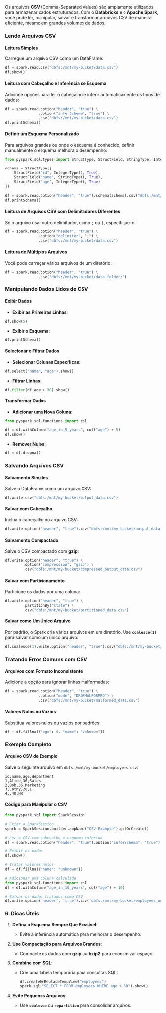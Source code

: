 
Os arquivos **CSV** (Comma-Separated Values) são amplamente utilizados para armazenar dados estruturados. Com o **Databricks** e o **Apache Spark**, você pode ler, manipular, salvar e transformar arquivos CSV de maneira eficiente, mesmo em grandes volumes de dados.

### **Lendo Arquivos CSV**

#### **Leitura Simples**

Carregue um arquivo CSV como um DataFrame:

```python
df = spark.read.csv("dbfs:/mnt/my-bucket/data.csv")
df.show()
```

#### **Leitura com Cabeçalho e Inferência de Esquema**

Adicione opções para ler o cabeçalho e inferir automaticamente os tipos de dados:

```python
df = spark.read.option("header", "true") \
               .option("inferSchema", "true") \
               .csv("dbfs:/mnt/my-bucket/data.csv")
df.printSchema()
```

#### **Definir um Esquema Personalizado**

Para arquivos grandes ou onde o esquema é conhecido, definir manualmente o esquema melhora o desempenho:

```python
from pyspark.sql.types import StructType, StructField, StringType, IntegerType

schema = StructType([
    StructField("id", IntegerType(), True),
    StructField("name", StringType(), True),
    StructField("age", IntegerType(), True)
])

df = spark.read.option("header", "true").schema(schema).csv("dbfs:/mnt/my-bucket/data.csv")
df.printSchema()
```

#### **Leitura de Arquivos CSV com Delimitadores Diferentes**

Se o arquivo usar outro delimitador, como `;` ou `|`, especifique-o:

```python
df = spark.read.option("header", "true") \
               .option("delimiter", ";") \
               .csv("dbfs:/mnt/my-bucket/data.csv")
```

#### **Leitura de Múltiplos Arquivos**

Você pode carregar vários arquivos de um diretório:

```python
df = spark.read.option("header", "true") \
               .csv("dbfs:/mnt/my-bucket/data_folder/")
```

### **Manipulando Dados Lidos de CSV**

#### **Exibir Dados**

- **Exibir as Primeiras Linhas**:

```python
df.show(5)
```

- **Exibir o Esquema**:

```python
df.printSchema()
```

#### **Selecionar e Filtrar Dados**

- **Selecionar Colunas Específicas**:

```python
df.select("name", "age").show()
```

- **Filtrar Linhas**:

```python
df.filter(df.age > 30).show()
```

#### **Transformar Dados**

- **Adicionar uma Nova Coluna**:

```python
from pyspark.sql.functions import col

df = df.withColumn("age_in_5_years", col("age") + 5)
df.show()
```

- **Remover Nulos**:

```python
df = df.dropna()
```


### **Salvando Arquivos CSV**

#### **Salvamento Simples**

Salve o DataFrame como um arquivo CSV:

```python
df.write.csv("dbfs:/mnt/my-bucket/output_data.csv")
```

#### **Salvar com Cabeçalho**

Inclua o cabeçalho no arquivo CSV:

```python
df.write.option("header", "true").csv("dbfs:/mnt/my-bucket/output_data_with_header.csv")
```

#### **Salvamento Compactado**

Salve o CSV compactado com **gzip**:

```python
df.write.option("header", "true") \
        .option("compression", "gzip") \
        .csv("dbfs:/mnt/my-bucket/compressed_output_data.csv")
```

#### **Salvar com Particionamento**

Particione os dados por uma coluna:

```python
df.write.option("header", "true") \
        .partitionBy("state") \
        .csv("dbfs:/mnt/my-bucket/partitioned_data.csv")
```

#### **Salvar como Um Único Arquivo**

Por padrão, o Spark cria vários arquivos em um diretório. Use **`coalesce(1)`** para salvar como um único arquivo:

```python
df.coalesce(1).write.option("header", "true").csv("dbfs:/mnt/my-bucket/single_file_output.csv")
```


### **Tratando Erros Comuns com CSV**

#### **Arquivos com Formato Inconsistente**

Adicione a opção para ignorar linhas malformadas:

```python
df = spark.read.option("header", "true") \
               .option("mode", "DROPMALFORMED") \
               .csv("dbfs:/mnt/my-bucket/malformed_data.csv")
```

#### **Valores Nulos ou Vazios**

Substitua valores nulos ou vazios por padrões:

```python
df = df.fillna({"age": 0, "name": "Unknown"})
```


### **Exemplo Completo**

#### **Arquivo CSV de Exemplo**

Salve o seguinte arquivo em `dbfs:/mnt/my-bucket/employees.csv`:

```csv
id,name,age,department
1,Alice,30,Sales
2,Bob,35,Marketing
3,Cathy,28,IT
4,,40,HR
```

#### **Código para Manipular o CSV**

```python
from pyspark.sql import SparkSession

# Criar a SparkSession
spark = SparkSession.builder.appName("CSV Example").getOrCreate()

# Ler o CSV com cabeçalho e esquema inferido
df = spark.read.option("header", "true").option("inferSchema", "true").csv("dbfs:/mnt/my-bucket/employees.csv")

# Exibir os dados
df.show()

# Tratar valores nulos
df = df.fillna({"name": "Unknown"})

# Adicionar uma coluna calculada
from pyspark.sql.functions import col
df = df.withColumn("age_in_10_years", col("age") + 10)

# Salvar os dados tratados como CSV
df.write.option("header", "true").csv("dbfs:/mnt/my-bucket/employees_output.csv")
```


### **6. Dicas Úteis**

1. **Defina o Esquema Sempre Que Possível**:
    
    - Evite a inferência automática para melhorar o desempenho.

2. **Use Compactação para Arquivos Grandes**:
    
    - Compacte os dados com **gzip** ou **bzip2** para economizar espaço.

3. **Combine com SQL**:
    
    - Crie uma tabela temporária para consultas SQL:
        
        ```python
        df.createOrReplaceTempView("employees")
        spark.sql("SELECT * FROM employees WHERE age > 30").show()
        ```
        
4. **Evite Pequenos Arquivos**:
    
    - Use **`coalesce`** ou **`repartition`** para consolidar arquivos.
